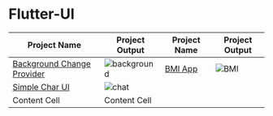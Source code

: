 # Flutter-UI

| Project  Name  | Project Output | Project  Name  | Project Output |
| ------------- | ------------- | ------------- | ------------- |
| [Background Change Provider](https://github.com/SimantoTareq/Flutter-UI/tree/main/background_chnage_provider)  | ![background](https://user-images.githubusercontent.com/40123885/222338045-bf7a00fa-8355-4c3f-8793-c20444610053.gif)|[BMI App](https://github.com/SimantoTareq/Flutter-UI/tree/main/bmi_app)|![BMI](https://user-images.githubusercontent.com/40123885/222338891-4ce60cd3-f383-4726-ac8f-7842bbdb4825.gif)|
| [Simple Char UI](https://github.com/SimantoTareq/Flutter-UI/tree/main/chat_ui)  |  ![chat](https://user-images.githubusercontent.com/40123885/222339672-24b20c31-8fdf-465a-b983-eb3f4033be0c.gif)
| Content Cell  | Content Cell  |
